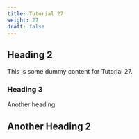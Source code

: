 ```yaml
---
title: Tutorial 27
weight: 27
draft: false
---
```


## Heading 2

This is some dummy content for Tutorial 27.

### Heading 3

Another heading

## Another Heading 2

